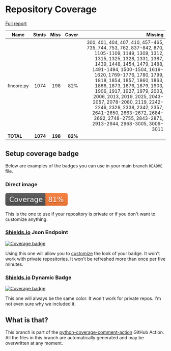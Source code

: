 # Repository Coverage

[Full report](https://htmlpreview.github.io/?https://github.com/inco-org/fincore/blob/python-coverage-comment-action-data/htmlcov/index.html)

| Name       |    Stmts |     Miss |   Cover |   Missing |
|----------- | -------: | -------: | ------: | --------: |
| fincore.py |     1074 |      198 |     82% |300, 401, 404, 407, 410, 457-465, 735, 744, 753, 762, 837-842, 870, 1105-1109, 1149, 1309, 1312, 1315, 1325, 1328, 1331, 1387, 1439, 1448, 1454, 1479, 1488, 1491-1494, 1500-1504, 1619-1620, 1769-1776, 1780, 1799, 1818, 1854, 1857, 1860, 1863, 1866, 1873, 1876, 1879, 1903, 1906, 1917, 1927, 1979, 2003, 2006, 2013, 2019, 2025, 2043-2057, 2078-2080, 2119, 2242-2246, 2329, 2338, 2342, 2357, 2641-2650, 2663-2672, 2684-2692, 2748-2755, 2843-2871, 2913-2944, 2968-3005, 3009-3011 |
|  **TOTAL** | **1074** |  **198** | **82%** |           |


## Setup coverage badge

Below are examples of the badges you can use in your main branch `README` file.

### Direct image

[![Coverage badge](https://raw.githubusercontent.com/inco-org/fincore/python-coverage-comment-action-data/badge.svg)](https://htmlpreview.github.io/?https://github.com/inco-org/fincore/blob/python-coverage-comment-action-data/htmlcov/index.html)

This is the one to use if your repository is private or if you don't want to customize anything.

### [Shields.io](https://shields.io) Json Endpoint

[![Coverage badge](https://img.shields.io/endpoint?url=https://raw.githubusercontent.com/inco-org/fincore/python-coverage-comment-action-data/endpoint.json)](https://htmlpreview.github.io/?https://github.com/inco-org/fincore/blob/python-coverage-comment-action-data/htmlcov/index.html)

Using this one will allow you to [customize](https://shields.io/endpoint) the look of your badge.
It won't work with private repositories. It won't be refreshed more than once per five minutes.

### [Shields.io](https://shields.io) Dynamic Badge

[![Coverage badge](https://img.shields.io/badge/dynamic/json?color=brightgreen&label=coverage&query=%24.message&url=https%3A%2F%2Fraw.githubusercontent.com%2Finco-org%2Ffincore%2Fpython-coverage-comment-action-data%2Fendpoint.json)](https://htmlpreview.github.io/?https://github.com/inco-org/fincore/blob/python-coverage-comment-action-data/htmlcov/index.html)

This one will always be the same color. It won't work for private repos. I'm not even sure why we included it.

## What is that?

This branch is part of the
[python-coverage-comment-action](https://github.com/marketplace/actions/python-coverage-comment)
GitHub Action. All the files in this branch are automatically generated and may be
overwritten at any moment.